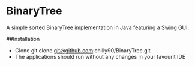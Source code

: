 BinaryTree
==========

A simple sorted BinaryTree implementation in Java featuring a Swing GUI.

##Installation

-	Clone  git clone git@github.com:chilly90/BinaryTree.git
-	The applications should run without any changes in your favourit IDE

